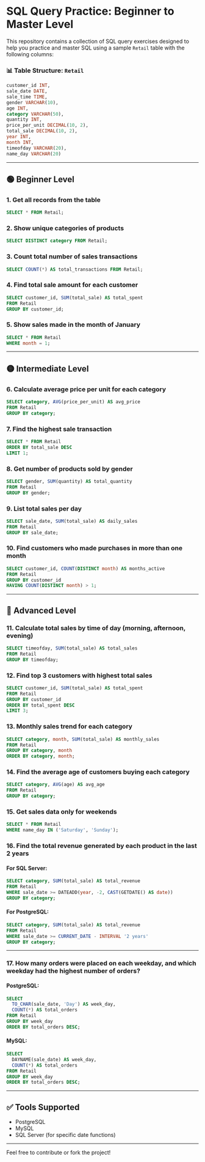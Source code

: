 
# SQL Query Practice: Beginner to Master Level

This repository contains a collection of SQL query exercises designed to help you practice and master SQL using a sample `Retail` table with the following columns:

### 📊 Table Structure: `Retail`

```sql
customer_id INT,
sale_date DATE,
sale_time TIME,
gender VARCHAR(10),
age INT,
category VARCHAR(50),
quantity INT,
price_per_unit DECIMAL(10, 2),
total_sale DECIMAL(10, 2),
year INT,
month INT,
timeofday VARCHAR(20),
name_day VARCHAR(20)
```

---

## 🟢 Beginner Level

### 1. Get all records from the table

```sql
SELECT * FROM Retail;
```

### 2. Show unique categories of products

```sql
SELECT DISTINCT category FROM Retail;
```

### 3. Count total number of sales transactions

```sql
SELECT COUNT(*) AS total_transactions FROM Retail;
```

### 4. Find total sale amount for each customer

```sql
SELECT customer_id, SUM(total_sale) AS total_spent
FROM Retail
GROUP BY customer_id;
```

### 5. Show sales made in the month of January

```sql
SELECT * FROM Retail
WHERE month = 1;
```

---

## 🟡 Intermediate Level

### 6. Calculate average price per unit for each category

```sql
SELECT category, AVG(price_per_unit) AS avg_price
FROM Retail
GROUP BY category;
```

### 7. Find the highest sale transaction

```sql
SELECT * FROM Retail
ORDER BY total_sale DESC
LIMIT 1;
```

### 8. Get number of products sold by gender

```sql
SELECT gender, SUM(quantity) AS total_quantity
FROM Retail
GROUP BY gender;
```

### 9. List total sales per day

```sql
SELECT sale_date, SUM(total_sale) AS daily_sales
FROM Retail
GROUP BY sale_date;
```

### 10. Find customers who made purchases in more than one month

```sql
SELECT customer_id, COUNT(DISTINCT month) AS months_active
FROM Retail
GROUP BY customer_id
HAVING COUNT(DISTINCT month) > 1;
```

---

## 🔴 Advanced Level

### 11. Calculate total sales by time of day (morning, afternoon, evening)

```sql
SELECT timeofday, SUM(total_sale) AS total_sales
FROM Retail
GROUP BY timeofday;
```

### 12. Find top 3 customers with highest total sales

```sql
SELECT customer_id, SUM(total_sale) AS total_spent
FROM Retail
GROUP BY customer_id
ORDER BY total_spent DESC
LIMIT 3;
```

### 13. Monthly sales trend for each category

```sql
SELECT category, month, SUM(total_sale) AS monthly_sales
FROM Retail
GROUP BY category, month
ORDER BY category, month;
```

### 14. Find the average age of customers buying each category

```sql
SELECT category, AVG(age) AS avg_age
FROM Retail
GROUP BY category;
```

### 15. Get sales data only for weekends

```sql
SELECT * FROM Retail
WHERE name_day IN ('Saturday', 'Sunday');
```

### 16. Find the total revenue generated by each product in the last 2 years

#### For SQL Server:

```sql
SELECT category, SUM(total_sale) AS total_revenue
FROM Retail
WHERE sale_date >= DATEADD(year, -2, CAST(GETDATE() AS date))
GROUP BY category;
```

#### For PostgreSQL:

```sql
SELECT category, SUM(total_sale) AS total_revenue
FROM Retail
WHERE sale_date >= CURRENT_DATE - INTERVAL '2 years'
GROUP BY category;
```

---

### 17. How many orders were placed on each weekday, and which weekday had the highest number of orders?

#### PostgreSQL:

```sql
SELECT 
  TO_CHAR(sale_date, 'Day') AS week_day,
  COUNT(*) AS total_orders
FROM Retail
GROUP BY week_day
ORDER BY total_orders DESC;
```

#### MySQL:

```sql
SELECT 
  DAYNAME(sale_date) AS week_day,
  COUNT(*) AS total_orders
FROM Retail
GROUP BY week_day
ORDER BY total_orders DESC;
```

---

## ✅ Tools Supported

- PostgreSQL  
- MySQL  
- SQL Server (for specific date functions)

---

Feel free to contribute or fork the project!
